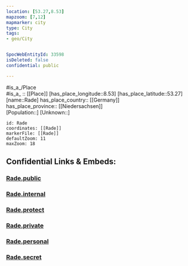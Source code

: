 ```yaml
---
location: [53.27,8.53] 
mapzoom: [7,12] 
mapmarker: city 
type: City
tags:
- geo/City


SpocWebEntityId: 33598
isDeleted: false
confidential: public

---
```

#is_a_/Place  
#is_a_ :: [[Place]] 
[has_place_longitude::8.53] 
[has_place_latitude::53.27] 
[name::Rade] 
has_place_country:: [[Germany]]  
has_place_province:: [[Niedersachsen]]  
[Population::] 
[Unknown::] 


```leaflet
id: Rade
coordinates: [[Rade]] 
markerFile: [[Rade]] 
defaultZoom: 11 
maxZoom: 18
```


## Confidential Links & Embeds: 

### [Rade.public](/_public/\Earth\Continent\Europe\Europe~Central\Germany\Germany~West\Niedersachsen\counties~Niedersachsen\Osterholz\cities~Osterholz\Schwanewede\boroughs~SchwanewedeRade.public.md) 

### [Rade.internal](/_internal/\Earth\Continent\Europe\Europe~Central\Germany\Germany~West\Niedersachsen\counties~Niedersachsen\Osterholz\cities~Osterholz\Schwanewede\boroughs~SchwanewedeRade.internal.md) 

### [Rade.protect](/_protect/\Earth\Continent\Europe\Europe~Central\Germany\Germany~West\Niedersachsen\counties~Niedersachsen\Osterholz\cities~Osterholz\Schwanewede\boroughs~SchwanewedeRade.protect.md) 

### [Rade.private](/_private/\Earth\Continent\Europe\Europe~Central\Germany\Germany~West\Niedersachsen\counties~Niedersachsen\Osterholz\cities~Osterholz\Schwanewede\boroughs~SchwanewedeRade.private.md) 

### [Rade.personal](/_personal/\Earth\Continent\Europe\Europe~Central\Germany\Germany~West\Niedersachsen\counties~Niedersachsen\Osterholz\cities~Osterholz\Schwanewede\boroughs~SchwanewedeRade.personal.md) 

### [Rade.secret](/_secret/\Earth\Continent\Europe\Europe~Central\Germany\Germany~West\Niedersachsen\counties~Niedersachsen\Osterholz\cities~Osterholz\Schwanewede\boroughs~SchwanewedeRade.secret.md)

